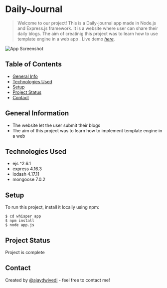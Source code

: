 # Daily-Journal
> Welcome to our project! This is a Daily-journal app made in Node.js and Express.js framework. It is a website where user can share their daily blogs. The aim of creatinig this project was to learn how to use template engine in a web app .
> Live demo [_here_](https://daily-journals.cyclic.app/). <!-- If you have the project hosted somewhere, include the link here. -->

![App Screenshot](https://raw.githubusercontent.com/Ajaydwivedi2/Daily-Journal/master/public/css/Daily-journal.png)

## Table of Contents
* [General Info](#general-information)
* [Technologies Used](#technologies-used)
* [Setup](#setup)
* [Project Status](#project-status)
* [Contact](#contact)


## General Information
- The website let the user submit their blogs
- The aim of this project was to learn how to implement template engine in a web


## Technologies Used
- ejs ^2.6.1
- express 4.16.3
- lodash 4.17.11
- mongoose 7.0.2


## Setup
To run this project, install it locally using npm:

```
$ cd whisper app
$ npm install
$ node app.js
```


## Project Status
Project is complete


## Contact
Created by [@ajaydwivedi](www.linkedin.com/in/ajaydwivedi2) - feel free to contact me!
